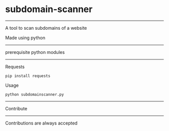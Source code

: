 # subdomain-scanner
____________________
A tool to scan subdomains of a website 

Made using python 
____________________________
prerequisite python modules
____________________________

Requests

<Code>pip install requests</code>

Usage

<Code>python subdomainscanner.py </code>
___________
Contribute
___________
Contributions are always accepted
